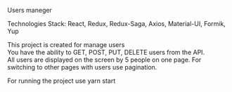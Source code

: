 Users maneger <br/>

Technologies Stack: React, Redux, Redux-Saga, Axios, Material-UI, Formik, Yup <br/>

This project is created for manage users <br/>
You have the ability to GET, POST, PUT, DELETE users from the API. <br/>
All users are displayed on the screen by 5 people on one page. For switching to other pages with users use pagination.<br/>

For running the project use yarn start
